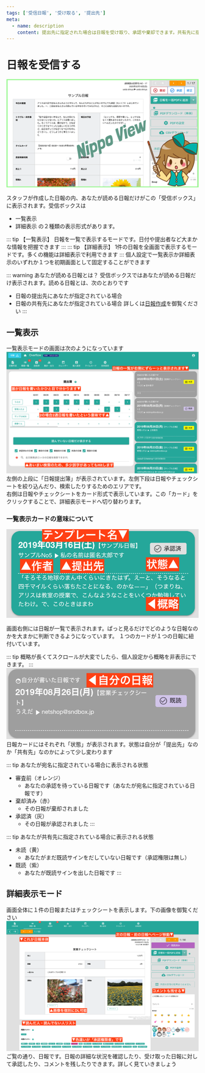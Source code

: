 ```yaml
---
tags: ['受信日報', '受け取る', '提出先']
meta:
  - name: description
    content: 提出先に指定された場合は日報を受け取り、承認や棄却できます。共有先に指定された場合は読めますが、棄却や承認はできません
---
```

# 日報を受信する

![アイキャッチ](../../image/icatch/i19.png)

スタッフが作成した日報の内、あなたが読める日報だけがこの「受信ボックス」に表示されます。受信ボックスは
- 一覧表示
- 詳細表示
の２種類の表示形式があります。

::: tip 【一覧表示】
日報を一覧で表示するモードです。日付や提出者など大まかな情報を把握できます
:::
::: tip 【詳細表示】
1件の日報を全画面で表示するモードです。多くの機能は詳細表示で利用できます
:::
個人設定で一覧表示か詳細表示のいずれか１つを初期画面として固定することができます

::: warning あなたが読める日報とは？
受信ボックスではあなたが読める日報だけ表示されます。読める日報とは、次のとおりです
- 日報の提出先にあなたが指定されている場合
- 日報の共有先にあなたが指定されている場合
詳しくは[日報作成](//manual/report/write)を御覧ください
:::

## 一覧表示
一覧表示モードの画面は次のようになっています
![日報受信ボックスー一覧表示](./res/r1.png)
左側の上段に「日報提出簿」が表示されています。左側下段は日報やチェックシートを絞り込んだり、検索したりするためのエリアです。  
右側は日報やチェックシートをカード形式で表示しています。この「カード」をクリックすることで、詳細表示モードへ切り替わります。

### 一覧表示カードの意味について
![一覧表示カード明細](./res/r2.png)

画面右側には日報が一覧で表示されます。ぱっと見るだけでどのような日報なのかを大まかに判断できるようになっています。
１つのカードが１つの日報に紐付いています。

::: tip
概略が長くてスクロールが大変でしたら、個人設定から概略を非表示にできます。
:::
![一覧表示カード明細自分が書いた日報の場合](./res/r3.png)
日報カードにはそれぞれ「状態」が表示されます。状態は自分が「提出先」なのか「共有先」なのかによって少し変わります

::: tip あなたが宛名に指定されている場合に表示される状態
- 審査前（オレンジ）
  - あなたの承認を待っている日報です（あなたが宛名に指定されている日報です）
- 棄却済み（赤）
  - その日報が棄却されました
- 承認済（灰）
  - その日報が承認されました
:::

::: tip あなたが共有先に指定されている場合に表示される状態
- 未読（黄）
  - あなたがまだ既読サインをだしていない日報です（承認権限は無し）
- 既読（紫）
  - あなたが既読サインを出した日報です
:::

## 詳細表示モード
画面全体に１件の日報またはチェックシートを表示します。下の画像を御覧ください
![日報の詳細を見る](./res/r7.png)
ご覧の通り、日報です。日報の詳細な状況を確認したり、受け取った日報に対して承認したり、コメントを残したりできます。詳しく見ていきましょう
